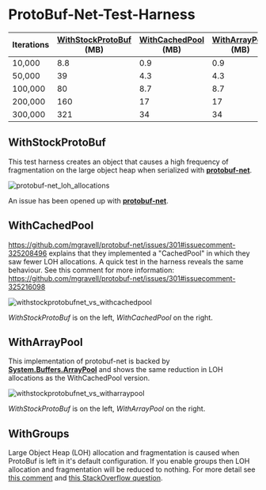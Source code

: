 # ProtoBuf-Net-Test-Harness

Iterations|[WithStockProtoBuf](https://github.com/Singh400/ProtoBuf-Net-Test-Harness#withstockprotobuf) (MB)|[WithCachedPool](https://github.com/Singh400/ProtoBuf-Net-Test-Harness#withcachedpool) (MB) |[WithArrayPool](https://github.com/Singh400/ProtoBuf-Net-Test-Harness#witharraypool) (MB) | [WithGroups](https://github.com/Singh400/ProtoBuf-Net-Test-Harness#withgroups) (MB) |
------------ | ------------- | ------------- | ------------- | -------------
10,000|8.8|0.9|0.9|0.0
50,000|39|4.3|4.3|0.4
100,000|80|8.7|8.7|0.8
200,000|160|17|17|1.5
300,000|321|34|34|2.3

## WithStockProtoBuf
This test harness creates an object that causes a high frequency of fragmentation on the large object heap when serialized with [**protobuf-net**](https://github.com/mgravell/protobuf-net).

![protobuf-net_loh_allocations](https://user-images.githubusercontent.com/1906778/29731677-39de6686-89dd-11e7-8e86-623ab168017c.png)

An issue has been opened up with [**protobuf-net**](https://github.com/mgravell/protobuf-net/issues/301).

## WithCachedPool
https://github.com/mgravell/protobuf-net/issues/301#issuecomment-325208496 explains that they implemented a "CachedPool" in which they saw fewer LOH allocations. A quick test in the harness reveals the same behaviour. See this comment for more information:  https://github.com/mgravell/protobuf-net/issues/301#issuecomment-325216098

![withstockprotobufnet_vs_withcachedpool](https://user-images.githubusercontent.com/1906778/29752872-ec7df3a2-8b5d-11e7-9be4-239a59b06675.png)

_WithStockProtoBuf_ is on the left, _WithCachedPool_ on the right.

## WithArrayPool
This implementation of protobuf-net is backed by [**System.Buffers.ArrayPool**](https://www.nuget.org/packages/System.Buffers/) and shows the same reduction in LOH allocations as the WithCachedPool version.

![withstockprotobufnet_vs_witharraypool](https://user-images.githubusercontent.com/1906778/29785987-65f1cb78-8c21-11e7-8c98-5203baefb932.png)

_WithStockProtoBuf_ is on the left, _WithArrayPool_ on the right.

## WithGroups
Large Object Heap (LOH) allocation and fragmentation is caused when ProtoBuf is left in it's default configuration. If you enable groups then LOH allocation and fragmentation will be reduced to nothing. For more detail see [this comment](https://github.com/mgravell/protobuf-net/issues/301#issuecomment-370178685) and [this StackOverflow question](https://stackoverflow.com/q/48358142).
